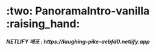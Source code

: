 <h1>:two: PanoramaIntro-vanilla  :raising_hand:</h1>
<h5> NETLIFY 배포 : https://laughing-pike-aebfd0.netlify.app </h5> 
